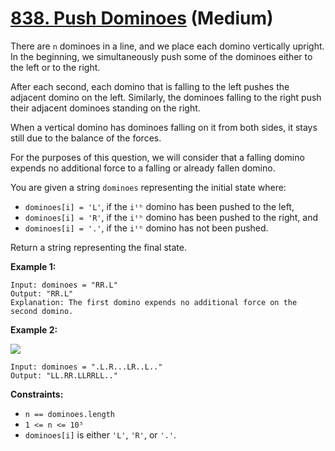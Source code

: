 # [838. Push Dominoes][link] (Medium)

[link]: https://leetcode.com/problems/push-dominoes/

There are `n` dominoes in a line, and we place each domino vertically upright. In the beginning, we
simultaneously push some of the dominoes either to the left or to the right.

After each second, each domino that is falling to the left pushes the adjacent domino on the left.
Similarly, the dominoes falling to the right push their adjacent dominoes standing on the right.

When a vertical domino has dominoes falling on it from both sides, it stays still due to the balance
of the forces.

For the purposes of this question, we will consider that a falling domino expends no additional
force to a falling or already fallen domino.

You are given a string `dominoes` representing the initial state where:

- `dominoes[i] = 'L'`, if the `iᵗʰ` domino has been pushed to the left,
- `dominoes[i] = 'R'`, if the `iᵗʰ` domino has been pushed to the right, and
- `dominoes[i] = '.'`, if the `iᵗʰ` domino has not been pushed.

Return a string representing the final state.

**Example 1:**

```
Input: dominoes = "RR.L"
Output: "RR.L"
Explanation: The first domino expends no additional force on the second domino.
```

**Example 2:**

![](https://s3-lc-upload.s3.amazonaws.com/uploads/2018/05/18/domino.png)

```
Input: dominoes = ".L.R...LR..L.."
Output: "LL.RR.LLRRLL.."
```

**Constraints:**

- `n == dominoes.length`
- `1 <= n <= 10⁵`
- `dominoes[i]` is either `'L'`, `'R'`, or `'.'`.
